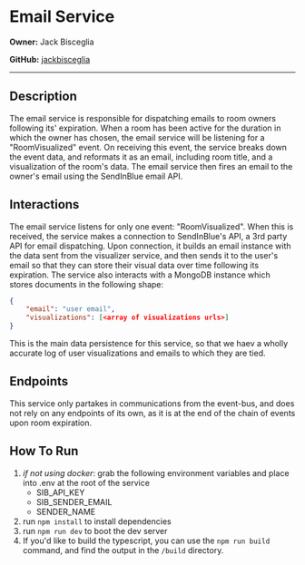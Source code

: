# Email Service

**Owner:** Jack Bisceglia

**GitHub:** [jackbisceglia](https://github.com/jackbisceglia)

---

## Description

The email service is responsible for dispatching emails to room owners following its' expiration. When a room has been active for the duration in which the owner has chosen, the email service will be listening for a "RoomVisualized" event. On receiving this event, the service breaks down the event data, and reformats it as an email, including room title, and a visualization of the room's data. The email service then fires an email to the owner's email using the SendInBlue email API.

## Interactions

The email service listens for only one event: "RoomVisualized". When this is received, the service makes a connection to SendInBlue's API, a 3rd party API for email dispatching. Upon connection, it builds an email instance with the data sent from the visualizer service, and then sends it to the user's email so that they can store their visual data over time following its expiration. The service also interacts with a MongoDB instance which stores documents in the following shape:

```json
{
    "email": "user email",
    "visualizations": [<array of visualizations urls>]
}
```

This is the main data persistence for this service, so that we haev a wholly accurate log of user visualizations and emails to which they are tied.

## Endpoints

This service only partakes in communications from the event-bus, and does not rely on any endpoints of its own, as it is at the end of the chain of events upon room expiration.

## How To Run

1. _if not using docker_: grab the following environment variables and place into .env at the root of the service
   - SIB_API_KEY
   - SIB_SENDER_EMAIL
   - SENDER_NAME
2. run `npm install` to install dependencies
3. run `npm run dev` to boot the dev server
4. If you'd like to build the typescript, you can use the `npm run build` command, and find the output in the `/build` directory.
